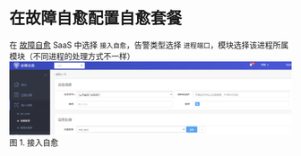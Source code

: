 # 在故障自愈配置自愈套餐

在 [故障自愈](5.1/FTA/Intro/README.md) SaaS 中选择 `接入自愈`，告警类型选择 `进程端口`，模块选择该进程所属模块（不同进程的处理方式不一样）
![](../../media/monitor003.png)
图 1. 接入自愈
